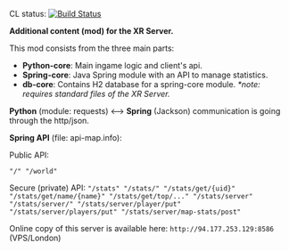 CL status: [![Build Status](https://travis-ci.org/Igor-ua/XR_Server.svg?branch=master)](https://travis-ci.org/Igor-ua/XR_Server)

**Additional content (mod) for the XR Server.**

This mod consists from the three main parts:
- **Python-core**: Main ingame logic and client's api.
- **Spring-core**: Java Spring module with an API to manage statistics.
- **db-core**: Contains H2 database for a spring-core module.
_*note: requires standard files of the XR Server._

**Python** (module: requests) <--> **Spring** (Jackson) communication is going through the http/json.

**Spring API** (file: api-map.info):

Public API:

`"/"
"/world"`

Secure (private) API:
`"/stats"
"/stats/"
"/stats/get/{uid}"
"/stats/get/name/{name}"
"/stats/get/top/..."
"/stats/server"
"/stats/server/"
"/stats/server/player/put"
"/stats/server/players/put"
"/stats/server/map-stats/post"`

Online copy of this server is available here: `http://94.177.253.129:8586` (VPS/London)